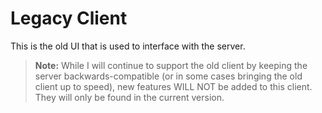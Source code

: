 Legacy Client
===================


This is the old UI that is used to interface with the server. 

> **Note:**
While I will continue to support the old client by keeping the server backwards-compatible (or in some cases bringing the old client up to speed), new features WILL NOT be added to this client. They will only be found in the current version.
